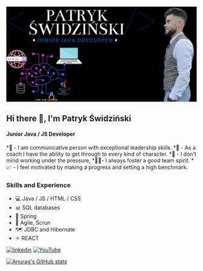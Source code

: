 ![Junior Java / JS Developer](https://github.com/HaveIstos/HaveIstos/blob/main/1.png)
## Hi there 👋, I'm Patryk Świdziński
#### Junior Java / JS Developer

*🎤 - I am communicative person with exceptional leadership skills.
*🎯 - As a coach I have the ability to get through to every kind of character.
*🧘 - I don’t mind working under the pressure,
*🙋‍♂️- I always foster a good team spirit.
*📈 - I feel motivated by making a progress and setting a high benchmark.

### Skills and Experience

*  💻 Java / JS / HTML / CSS
*  📊 SQL databases
*  📲 Spring
*  👥 Agile, Scrun
*  🗺 JDBC and Hibernate
*  ⚛️ REACT



[<img src='https://cdn.jsdelivr.net/npm/simple-icons@3.0.1/icons/linkedin.svg' alt='linkedin' height='40'>](https://www.linkedin.com/in/patryk-świdziński-62814a201/) 
[<img src='https://cdn.jsdelivr.net/npm/simple-icons@3.0.1/icons/youtube.svg' alt='YouTube' height='40'>](https://www.youtube.com/channel/UCvhu_YxRc1VbNFsohntTQHQ)  

<!---
HaveIstos/HaveIstos is a ✨ special ✨ repository because its `README.md` (this file) appears on your GitHub profile.
You can click the Preview link to take a look at your changes.
--->

[![Anurag's GitHub stats](https://github-readme-stats.vercel.app/api?username=HaveIstots)](https://github.com/anuraghazra/github-readme-stats)
